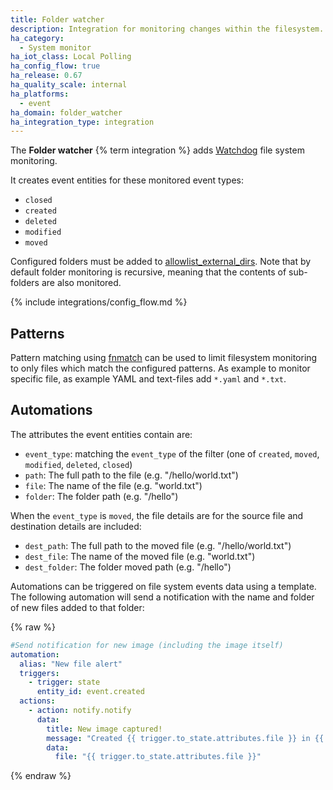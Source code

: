 ```yaml
---
title: Folder watcher
description: Integration for monitoring changes within the filesystem.
ha_category:
  - System monitor
ha_iot_class: Local Polling
ha_config_flow: true
ha_release: 0.67
ha_quality_scale: internal
ha_platforms:
  - event
ha_domain: folder_watcher
ha_integration_type: integration
---
```


The **Folder watcher** {% term integration %} adds [Watchdog](https://pythonhosted.org/watchdog/) file system monitoring.

It creates event entities for these monitored event types:

- `closed`
- `created`
- `deleted`
- `modified`
- `moved`

Configured folders must be added to [allowlist_external_dirs](/integrations/homeassistant/#allowlist_external_dirs). Note that by default folder monitoring is recursive, meaning that the contents of sub-folders are also monitored.

{% include integrations/config_flow.md %}

## Patterns

Pattern matching using [fnmatch](https://docs.python.org/3.6/library/fnmatch.html) can be used to limit filesystem monitoring to only files which match the configured patterns.
As example to monitor specific file, as example YAML and text-files add `*.yaml` and `*.txt`.

## Automations

The attributes the event entities contain are:
- `event_type`: matching the `event_type` of the filter (one of `created`, `moved`, `modified`, `deleted`, `closed`)
- `path`: The full path to the file (e.g. "/hello/world.txt")
- `file`: The name of the file (e.g. "world.txt")
- `folder`: The folder path (e.g. "/hello")

When the `event_type` is `moved`, the file details are for the source file and destination details are included:
- `dest_path`: The full path to the moved file (e.g. "/hello/world.txt")
- `dest_file`: The name of the moved file (e.g. "world.txt")
- `dest_folder`: The folder moved path (e.g. "/hello")

Automations can be triggered on file system events data using a template. The following automation will send a notification with the name and folder of new files added to that folder:

{% raw %}

```yaml
#Send notification for new image (including the image itself)
automation:
  alias: "New file alert"
  triggers:
    - trigger: state
      entity_id: event.created
  actions:
    - action: notify.notify
      data:
        title: New image captured!
        message: "Created {{ trigger.to_state.attributes.file }} in {{ trigger.to_state.attributes.folder }}"
        data:
          file: "{{ trigger.to_state.attributes.file }}"
```

{% endraw %}
